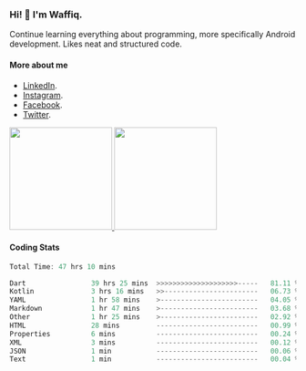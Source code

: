 ### Hi! 👋 I'm Waffiq.

Continue learning everything about programming, more specifically Android development. Likes neat and structured code.

#### More about me 
- [LinkedIn](https://www.linkedin.com/in/waffiqaziz/).
- [Instagram](https://www.instagram.com/waffiqaziz/).
- [Facebook](https://web.facebook.com/WaffiqAziz/).
- [Twitter](https://twitter.com/AzizWaffiq).

<p align="left">
<a href="https://github.com/waffiqaziz">
  <img height="180em" src="https://github-readme-stats-eight-theta.vercel.app/api?username=waffiqaziz&show_icons=true&theme=algolia&include_all_commits=true&count_private=true"/>
  <img height="180em" src="https://github-readme-stats-eight-theta.vercel.app/api/top-langs/?username=waffiqaziz&layout=compact&langs_count=8&theme=algolia"/>
</a>
</p>

#### Coding Stats
<!--START_SECTION:waka-->

```rust
Total Time: 47 hrs 10 mins

Dart                39 hrs 25 mins  >>>>>>>>>>>>>>>>>>>>-----   81.11 %
Kotlin              3 hrs 16 mins   >>-----------------------   06.73 %
YAML                1 hr 58 mins    >------------------------   04.05 %
Markdown            1 hr 47 mins    >------------------------   03.68 %
Other               1 hr 25 mins    >------------------------   02.92 %
HTML                28 mins         -------------------------   00.99 %
Properties          6 mins          -------------------------   00.24 %
XML                 3 mins          -------------------------   00.12 %
JSON                1 min           -------------------------   00.06 %
Text                1 min           -------------------------   00.04 %
```

<!--END_SECTION:waka-->
